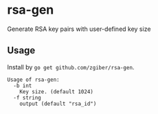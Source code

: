 # rsa-gen

Generate RSA key pairs with user-defined key size

## Usage

Install by `go get github.com/zgiber/rsa-gen`.

```text
Usage of rsa-gen:
  -b int
    Key size. (default 1024)
  -f string
    output (default "rsa_id")
```
